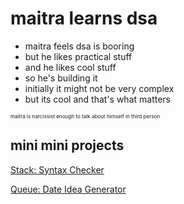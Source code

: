 # maitra learns dsa
- maitra feels dsa is booring
- but he likes practical stuff
- and he likes cool stuff
- so he's building it
- initially it might not be very complex
- but its cool and that's what matters

<sup><sup><sub>maitra is narcissist enough to talk about himself in third person</sub></sup></sup>

## mini mini projects
[Stack: Syntax Checker](https://maitra-learns-dsa.netlify.app/syntaxChecker)

[Queue: Date Idea Generator](https://maitra-learns-dsa.netlify.app/dateIdea)



